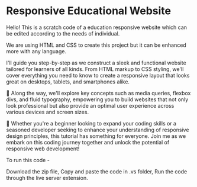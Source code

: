 # Responsive Educational Website

Hello! This is a scratch code of a education responsive website which can be edited according to the needs of individual.

We are using HTML and CSS to create this project but it can be enhanced more with any language.  

I'll guide you step-by-step as we construct a sleek and functional website tailored for learners of all kinds. From HTML markup to CSS styling, we'll cover everything you need to know to create a responsive layout that looks great on desktops, tablets, and smartphones alike.

📝 Along the way, we'll explore key concepts such as media queries, flexbox divs, and fluid typography, empowering you to build websites that not only look professional but also provide an optimal user experience across various devices and screen sizes.

🚀 Whether you're a beginner looking to expand your coding skills or a seasoned developer seeking to enhance your understanding of responsive design principles, this tutorial has something for everyone. Join me as we embark on this coding journey together and unlock the potential of responsive web development!

To run this code -

Download the zip file,
Copy and paste the code in .vs folder,
Run the code through the live server extension.
